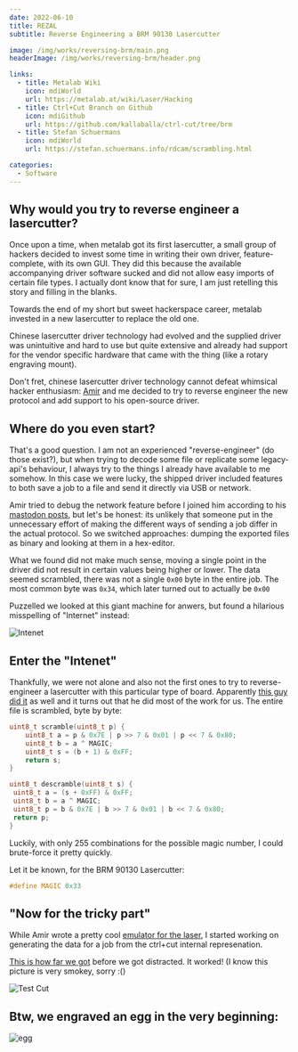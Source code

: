 ```yaml
---
date: 2022-06-10
title: REZAL 
subtitle: Reverse Engineering a BRM 90130 Lasercutter

image: /img/works/reversing-brm/main.png
headerImage: /img/works/reversing-brm/header.png

links: 
  - title: Metalab Wiki
    icon: mdiWorld
    url: https://metalab.at/wiki/Laser/Hacking
  - title: Ctrl+Cut Branch on Github
    icon: mdiGithub
    url: https://github.com/kallaballa/ctrl-cut/tree/brm
  - title: Stefan Schuermans
    icon: mdiWorld
    url: https://stefan.schuermans.info/rdcam/scrambling.html

categories:
  - Software
---
```


## Why would you try to reverse engineer a lasercutter?

Once upon a time, when metalab got its first lasercutter, a small group of hackers decided to 
invest some time in writing their own driver, feature-complete, with its own GUI.
They did this because the available accompanying driver software sucked and did not allow easy imports of
certain file types. I actually dont know that for sure, I am just retelling this story and filling in the blanks.

Towards the end of my short but sweet hackerspace career, metalab invested in a new lasercutter to replace the old one.

Chinese lasercutter driver technology had evolved and the supplied driver was unintuitive and hard to use
but quite extensive and already had support for the vendor specific hardware that came with the thing 
(like a rotary engraving mount).

Don't fret, chinese lasercutter driver technology cannot defeat whimsical hacker enthusiasm: 
[Amir](https://github.com/kallaballa) and me decided to try to reverse engineer the new protocol and add support
to his open-source driver.


## Where do you even start?

That's a good question. I am not an experienced "reverse-engineer" (do those exist?), but when trying to decode some file or replicate some legacy-api's behaviour, I always try to the things I already have available to me somehow. In this case we were lucky, the shipped driver included features to both save a job to a file and send it directly via USB or network.

Amir tried to debug the network feature before I joined him according to his [mastodon posts](https://chaos.social/@lazzzzzor), but let's be honest: its unlikely that someone put in the unnecessary effort of making the different ways of sending a job differ in the actual protocol. So we switched approaches: dumping the exported files as binary and looking at them in a hex-editor.

What we found did not make much sense, moving a single point in the driver did not result in certain values being higher or lower. 
The data seemed scrambled, there was not a single `0x00` byte in the entire job. The most common byte was `0x34`, which later turned out to actually be `0x00`

Puzzelled we looked at this giant machine for anwers, but found a hilarious misspelling of "Internet" instead:

![Intenet](/img/works/reversing-brm/Intenet.png)


## Enter the "Intenet"

Thankfully, we were not alone and also not the first ones to try to reverse-engineer a lasercutter with this particular type of board.
Apparently [this guy did it](https://stefan.schuermans.info/rdcam/scrambling.html) as well and it turns out that he did most of the work for us.
The entire file is scrambled, byte by byte:

```c
uint8_t scramble(uint8_t p) {
    uint8_t a = p & 0x7E | p >> 7 & 0x01 | p << 7 & 0x80;
    uint8_t b = a ^ MAGIC;
    uint8_t s = (b + 1) & 0xFF;
    return s; 
}

uint8_t descramble(uint8_t s) {
 uint8_t a = (s + 0xFF) & 0xFF;
 uint8_t b = a ^ MAGIC;
 uint8_t p = b & 0x7E | b >> 7 & 0x01 | b << 7 & 0x80;
 return p;
}
```

Luckily, with only 255 combinations for the possible magic number, I could brute-force it pretty quickly.

Let it be known, for the BRM 90130 Lasercutter:

```c
#define MAGIC 0x33
```

## "Now for the tricky part"

While Amir wrote a pretty cool [emulator for the laser](https://github.com/kallaballa/rdint), I started 
working on generating the data for a job from the ctrl+cut internal represenation. 

[This is how far we got](https://github.com/kallaballa/ctrl-cut/blob/brm/src/ctrl-cut/cutters/encoder/RdEncoder.cpp) 
before we got distracted. It worked! (I know this picture is very smokey, sorry :()

![Test Cut](/img/works/reversing-brm/test_cut.png)


## Btw, we engraved an egg in the very beginning: 

![egg](/img/works/reversing-brm/egg.png)